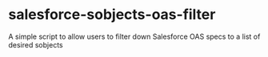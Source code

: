 # salesforce-sobjects-oas-filter
A simple script to allow users to filter down Salesforce OAS specs to a list of desired sobjects

